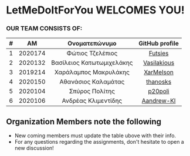 # LetMeDoItForYou WELCOMES YOU!

### OUR TEAM CONSISTS OF:
| # | ΑΜ | Ονοματεπώνυμο | GitHub profile |
| :--: | :--: | :--: | :--: |
| 1 | 2020174 | Φώτιος Τζελέπιος | [Futsies](https://github.com/Futsies) |
| 2 | 2020132 | Βασίλειος Κατωτωμιχελάκης | [Vasilakious](https://github.com/Vasilakious) |
| 3 | 2019214 | Χαράλαμπος Μακρυλάκης | [XarMeIson](https://github.com/Xar-Me-Ison) |
| 4 | 2020150 | Αθανάσιος Καλαμάτας | [thanosks](https://github.com/thanosks) |
| 5 | 2020104 | Σπύρος Πολίτης | [p20poli](https://github.com/p20poli) |
| 6 | 2020106 | Ανδρέας Κλιμεντίδης | [Aandrew-Kl](https://github.com/Aandrew-Kl) |

## Organization Members note the following
  * New coming members must update the table ubove with their info.
  * For any questions regarding the assignments, don't hesitate to open a new discussion!

